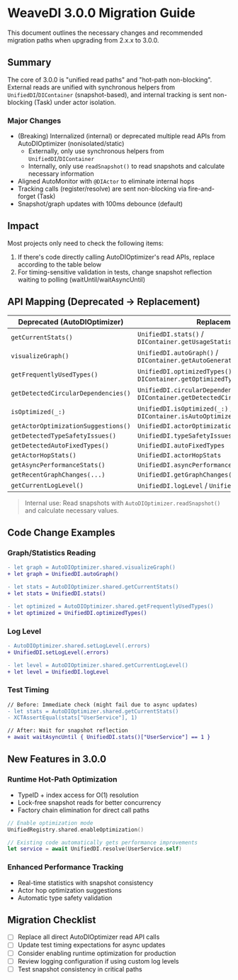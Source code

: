 # WeaveDI 3.0.0 Migration Guide

This document outlines the necessary changes and recommended migration paths when upgrading from 2.x.x to 3.0.0.

## Summary

The core of 3.0.0 is "unified read paths" and "hot-path non-blocking". External reads are unified with synchronous helpers from `UnifiedDI`/`DIContainer` (snapshot-based), and internal tracking is sent non-blocking (Task) under actor isolation.

### Major Changes

- (Breaking) Internalized (internal) or deprecated multiple read APIs from AutoDIOptimizer (nonisolated/static)
  - Externally, only use synchronous helpers from `UnifiedDI`/`DIContainer`
  - Internally, only use `readSnapshot()` to read snapshots and calculate necessary information
- Aligned AutoMonitor with `@DIActor` to eliminate internal hops
- Tracking calls (register/resolve) are sent non-blocking via fire-and-forget (Task)
- Snapshot/graph updates with 100ms debounce (default)

## Impact

Most projects only need to check the following items:

1) If there's code directly calling AutoDIOptimizer's read APIs, replace according to the table below
2) For timing-sensitive validation in tests, change snapshot reflection waiting to polling (waitUntil/waitAsyncUntil)

## API Mapping (Deprecated → Replacement)

| Deprecated (AutoDIOptimizer) | Replacement |
|---|---|
| `getCurrentStats()` | `UnifiedDI.stats()` / `DIContainer.getUsageStatistics()` |
| `visualizeGraph()` | `UnifiedDI.autoGraph()` / `DIContainer.getAutoGeneratedGraph()` |
| `getFrequentlyUsedTypes()` | `UnifiedDI.optimizedTypes()` / `DIContainer.getOptimizedTypes()` |
| `getDetectedCircularDependencies()` | `UnifiedDI.circularDependencies()` / `DIContainer.getDetectedCircularDependencies()` |
| `isOptimized(_:)` | `UnifiedDI.isOptimized(_:)` / `DIContainer.isAutoOptimized(_:)` |
| `getActorOptimizationSuggestions()` | `UnifiedDI.actorOptimizations` |
| `getDetectedTypeSafetyIssues()` | `UnifiedDI.typeSafetyIssues` |
| `getDetectedAutoFixedTypes()` | `UnifiedDI.autoFixedTypes` |
| `getActorHopStats()` | `UnifiedDI.actorHopStats` |
| `getAsyncPerformanceStats()` | `UnifiedDI.asyncPerformanceStats` |
| `getRecentGraphChanges(...)` | `UnifiedDI.getGraphChanges(...)` |
| `getCurrentLogLevel()` | `UnifiedDI.logLevel` / `UnifiedDI.getLogLevel()` |

> Internal use: Read snapshots with `AutoDIOptimizer.readSnapshot()` and calculate necessary values.

## Code Change Examples

### Graph/Statistics Reading

```diff
- let graph = AutoDIOptimizer.shared.visualizeGraph()
+ let graph = UnifiedDI.autoGraph()

- let stats = AutoDIOptimizer.shared.getCurrentStats()
+ let stats = UnifiedDI.stats()

- let optimized = AutoDIOptimizer.shared.getFrequentlyUsedTypes()
+ let optimized = UnifiedDI.optimizedTypes()
```

### Log Level

```diff
- AutoDIOptimizer.shared.setLogLevel(.errors)
+ UnifiedDI.setLogLevel(.errors)

- let level = AutoDIOptimizer.shared.getCurrentLogLevel()
+ let level = UnifiedDI.logLevel
```

### Test Timing

```diff
// Before: Immediate check (might fail due to async updates)
- let stats = AutoDIOptimizer.shared.getCurrentStats()
- XCTAssertEqual(stats["UserService"], 1)

// After: Wait for snapshot reflection
+ await waitAsyncUntil { UnifiedDI.stats()["UserService"] == 1 }
```

## New Features in 3.0.0

### Runtime Hot-Path Optimization
- TypeID + index access for O(1) resolution
- Lock-free snapshot reads for better concurrency
- Factory chain elimination for direct call paths

```swift
// Enable optimization mode
UnifiedRegistry.shared.enableOptimization()

// Existing code automatically gets performance improvements
let service = await UnifiedDI.resolve(UserService.self)
```

### Enhanced Performance Tracking
- Real-time statistics with snapshot consistency
- Actor hop optimization suggestions
- Automatic type safety validation

## Migration Checklist

- [ ] Replace all direct AutoDIOptimizer read API calls
- [ ] Update test timing expectations for async updates
- [ ] Consider enabling runtime optimization for production
- [ ] Review logging configuration if using custom log levels
- [ ] Test snapshot consistency in critical paths